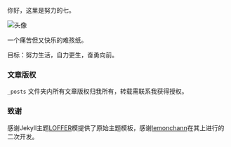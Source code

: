 你好，这里是努力的七。

![头像](https://z3.ax1x.com/2020/12/15/rQ3zcR.jpg)

一个痛苦但又快乐的难孩纸。

目标：努力生活，自力更生，奋勇向前。

### 文章版权

`_posts` 文件夹内所有文章版权归我所有，转载需联系我获得授权。

### 致谢

感谢Jekyll主题[LOFFER](https://fromendworld.github.io/LOFFER/)模提供了原始主题模板，感谢[lemonchann](https://github.com/lemonchann/lemonchann.github.io)在其上进行的二次开发。
